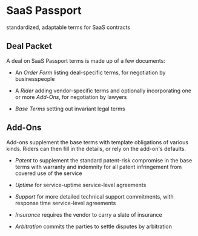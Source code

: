 # SaaS Passport

standardized, adaptable terms for SaaS contracts

## Deal Packet

A deal on SaaS Passport terms is made up of a few documents:

-  An _Order Form_ listing deal-specific terms, for negotiation by businesspeople

-  A _Rider_ adding vendor-specific terms and optionally incorporating one or more _Add-Ons_, for negotiation by lawyers

-  _Base Terms_ setting out invariant legal terms

## Add-Ons

Add-ons supplement the base terms with template obligations of various kinds.  Riders can then fill in the details, or rely on the add-on's defaults.

- _Patent_ to supplement the standard patent-risk compromise in the base terms with warranty and indemnity for all patent infringement from covered use of the service

- _Uptime_ for service-uptime service-level agreements

- _Support_ for more detailed technical support commitments, with response time service-level agreements

- _Insurance_ requires the vendor to carry a slate of insurance

- _Arbitration_ commits the parties to settle disputes by arbitration
